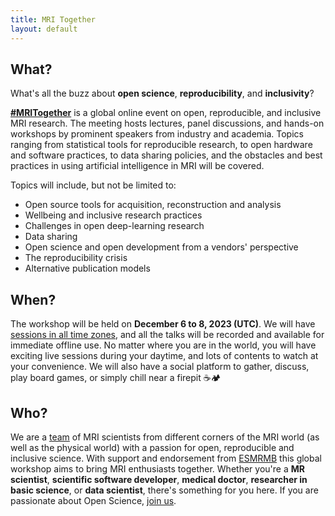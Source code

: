 ```yaml
---
title: MRI Together
layout: default
---
```





## What?

What's all the buzz about **open science**, **reproducibility**, and **inclusivity**?

[**#MRITogether**](https://twitter.com/hashtag/MRITogether) is a global online event on open, reproducible, and inclusive MRI research. The meeting hosts lectures, panel discussions, and hands-on workshops by prominent speakers from industry and academia. Topics ranging from statistical tools for reproducible research, to open hardware and software practices, to data sharing policies, and the obstacles and best practices in using artificial intelligence in MRI will be covered.

Topics will include, but not be limited to:

* Open source tools for acquisition, reconstruction and analysis
* Wellbeing and inclusive research practices
* Challenges in open deep-learning research
* Data sharing
* Open science and open development from a vendors' perspective
* The reproducibility crisis
* Alternative publication models


## When?
The workshop will be held on **December 6 to 8, 2023 (UTC)**. We will have [sessions in all time zones](/schedule), and all the talks will be recorded and available for immediate offline use. No matter where you are in the world, you will have exciting live sessions during your daytime, and lots of contents to watch at your convenience.
We will also have a social platform to gather, discuss, play board games, or simply chill near a firepit ☕️🏕


## Who?
We are a [team](/committee) of MRI scientists from different corners of the MRI world (as well as the physical world) with a passion for open, reproducible and inclusive science. With support and endorsement from [ESMRMB](https://esmrmb.org/) this global workshop aims to bring MRI enthusiasts together.
Whether you're a **MR scientist**, **scientific software developer**, **medical doctor**, **researcher in basic science**, or **data scientist**, there's something for you here. If you are passionate about Open Science, [join us](/registration).

